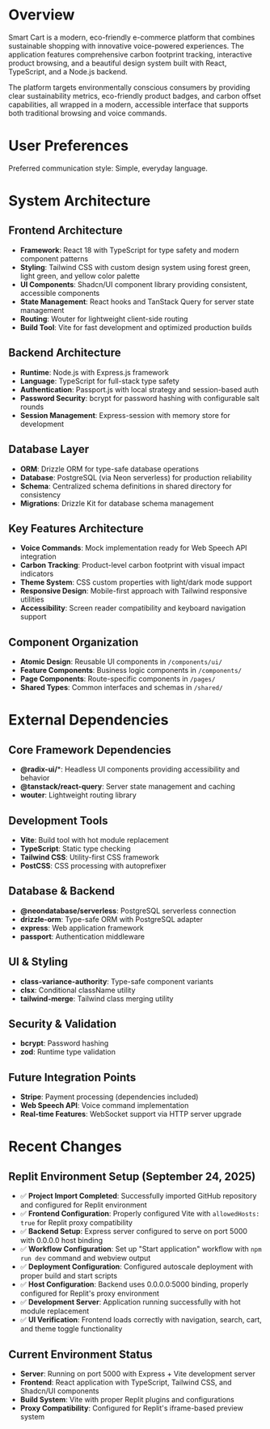 # Overview

Smart Cart is a modern, eco-friendly e-commerce platform that combines sustainable shopping with innovative voice-powered experiences. The application features comprehensive carbon footprint tracking, interactive product browsing, and a beautiful design system built with React, TypeScript, and a Node.js backend.

The platform targets environmentally conscious consumers by providing clear sustainability metrics, eco-friendly product badges, and carbon offset capabilities, all wrapped in a modern, accessible interface that supports both traditional browsing and voice commands.

# User Preferences

Preferred communication style: Simple, everyday language.

# System Architecture

## Frontend Architecture
- **Framework**: React 18 with TypeScript for type safety and modern component patterns
- **Styling**: Tailwind CSS with custom design system using forest green, light green, and yellow color palette
- **UI Components**: Shadcn/UI component library providing consistent, accessible components
- **State Management**: React hooks and TanStack Query for server state management
- **Routing**: Wouter for lightweight client-side routing
- **Build Tool**: Vite for fast development and optimized production builds

## Backend Architecture
- **Runtime**: Node.js with Express.js framework
- **Language**: TypeScript for full-stack type safety
- **Authentication**: Passport.js with local strategy and session-based auth
- **Password Security**: bcrypt for password hashing with configurable salt rounds
- **Session Management**: Express-session with memory store for development

## Database Layer
- **ORM**: Drizzle ORM for type-safe database operations
- **Database**: PostgreSQL (via Neon serverless) for production reliability
- **Schema**: Centralized schema definitions in shared directory for consistency
- **Migrations**: Drizzle Kit for database schema management

## Key Features Architecture
- **Voice Commands**: Mock implementation ready for Web Speech API integration
- **Carbon Tracking**: Product-level carbon footprint with visual impact indicators
- **Theme System**: CSS custom properties with light/dark mode support
- **Responsive Design**: Mobile-first approach with Tailwind responsive utilities
- **Accessibility**: Screen reader compatibility and keyboard navigation support

## Component Organization
- **Atomic Design**: Reusable UI components in `/components/ui/`
- **Feature Components**: Business logic components in `/components/`
- **Page Components**: Route-specific components in `/pages/`
- **Shared Types**: Common interfaces and schemas in `/shared/`

# External Dependencies

## Core Framework Dependencies
- **@radix-ui/***: Headless UI components providing accessibility and behavior
- **@tanstack/react-query**: Server state management and caching
- **wouter**: Lightweight routing library

## Development Tools
- **Vite**: Build tool with hot module replacement
- **TypeScript**: Static type checking
- **Tailwind CSS**: Utility-first CSS framework
- **PostCSS**: CSS processing with autoprefixer

## Database & Backend
- **@neondatabase/serverless**: PostgreSQL serverless connection
- **drizzle-orm**: Type-safe ORM with PostgreSQL adapter
- **express**: Web application framework
- **passport**: Authentication middleware

## UI & Styling
- **class-variance-authority**: Type-safe component variants
- **clsx**: Conditional className utility
- **tailwind-merge**: Tailwind class merging utility

## Security & Validation
- **bcrypt**: Password hashing
- **zod**: Runtime type validation

## Future Integration Points
- **Stripe**: Payment processing (dependencies included)
- **Web Speech API**: Voice command implementation
- **Real-time Features**: WebSocket support via HTTP server upgrade

# Recent Changes

## Replit Environment Setup (September 24, 2025)
- ✅ **Project Import Completed**: Successfully imported GitHub repository and configured for Replit environment
- ✅ **Frontend Configuration**: Properly configured Vite with `allowedHosts: true` for Replit proxy compatibility
- ✅ **Backend Setup**: Express server configured to serve on port 5000 with 0.0.0.0 host binding
- ✅ **Workflow Configuration**: Set up "Start application" workflow with `npm run dev` command and webview output
- ✅ **Deployment Configuration**: Configured autoscale deployment with proper build and start scripts
- ✅ **Host Configuration**: Backend uses 0.0.0.0:5000 binding, properly configured for Replit's proxy environment
- ✅ **Development Server**: Application running successfully with hot module replacement
- ✅ **UI Verification**: Frontend loads correctly with navigation, search, cart, and theme toggle functionality

## Current Environment Status
- **Server**: Running on port 5000 with Express + Vite development server
- **Frontend**: React application with TypeScript, Tailwind CSS, and Shadcn/UI components
- **Build System**: Vite with proper Replit plugins and configurations
- **Proxy Compatibility**: Configured for Replit's iframe-based preview system